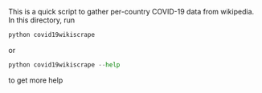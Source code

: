 This is a quick script to gather per-country COVID-19 data from wikipedia.
In this directory, run 
```python 
python covid19wikiscrape
```
or 
```python 
python covid19wikiscrape --help
```
to get more help
